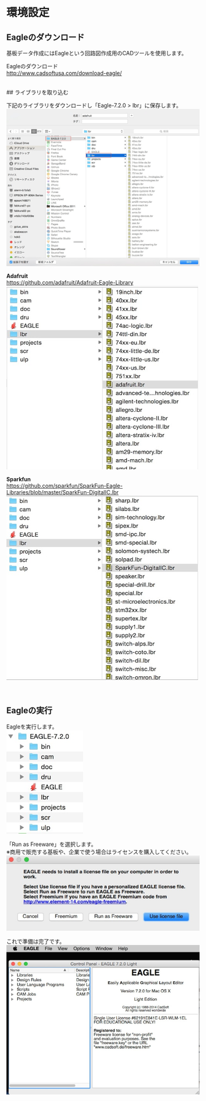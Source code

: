 # 環境設定



## Eagleのダウンロード


基板データ作成にはEagleという回路図作成用のCADツールを使用します。


Eagleのダウンロード
<br>
http://www.cadsoftusa.com/download-eagle/

<br>
## ライブラリを取り込む

下記のライブラリをダウンロードし「Eagle-7.2.0 > lbr」に保存します。
<br>
![](circuit2-1-01.jpg)

**Adafruit**
<br>
https://github.com/adafruit/Adafruit-Eagle-Library
<br>
![](circuit2-1-02.jpg)

**Sparkfun**
<br>
https://github.com/sparkfun/SparkFun-Eagle-Libraries/blob/master/SparkFun-DigitalIC.lbr
<br>
![](circuit2-1-03.jpg)


<br>

## Eagleの実行

Eagleを実行します。
<br>
![](circuit2-1-04.jpg)

「Run as Freeware」を選択します。
<br>
※商用で販売する基板や、企業で使う場合はライセンスを購入してください。
<br>
![](circuit2-1-05.jpg)

これで準備は完了です。
<br>
![](circuit2-1-06.jpg)



